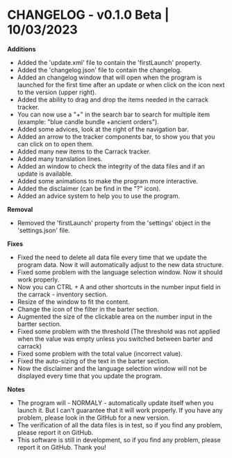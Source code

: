 # CHANGELOG - v0.1.0 Beta | 10/03/2023

**Additions**
- Added the 'update.xml' file to contain the 'firstLaunch' property.
- Added the 'changelog.json' file to contain the changelog.
- Added an changelog window that will open when the program is launched for the first time after an update or when click on the icon next to the version (upper right).
- Added the ability to drag and drop the items needed in the carrack tracker.
- You can now use a "+" in the search bar to search for multiple item (example: "blue candle bundle +ancient orders").
- Added some advices, look at the right of the navigation bar.
- Added an arrow to the tracker components bar, to show you that you can click on to open them.
- Added many new items to the Carrack tracker.
- Added many translation lines.
- Added an window to check the integrity of the data files and if an update is available.
- Added some animations to make the program more interactive.
- Added the disclaimer (can be find in the "?" icon).
- Added an advice system to help you to use the program.

**Removal**
- Removed the 'firstLaunch' property from the 'settings' object in the 'settings.json' file.

**Fixes**
- Fixed the need to delete all data file every time that we update the program data. Now it will automatically adjust to the new data structure.
- Fixed some problem with the language selection window. Now it should work properly.
- Now you can CTRL + A and other shortcuts in the number input field in the carrack - inventory section.
- Resize of the window to fit the content.
- Change the icon of the filter in the barter section.
- Augmented the size of the clickable area on the number input in the bartter section.
- Fixed some problem with the threshold (The threshold was not applied when the value was empty unless you switched between barter and carrack)
- Fixed some problem with the total value (incorrect value).
- Fixed the auto-sizing of the text in the barter section.
- Now the disclaimer and the language selection window will not be displayed every time that you update the program.

**Notes**
- The program will - NORMALY - automatically update itself when you launch it. But I can't guarantee that it will work properly. If you have any problem, please look in the GitHub for a new version.
- The verification of all the data files is in test, so if you find any problem, please report it on GitHub.
- This software is still in development, so if you find any problem, please report it on GitHub. Thank you!
